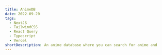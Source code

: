 ```yaml
---
title: AnimeDB
date: 2022-09-20
tags:
  - NextJS
  - TailwindCSS
  - React Query
  - Typescript
  - Vercel
shortDescription: An anime database where you can search for anime and get details with related franchises.
---
```

